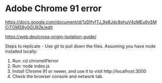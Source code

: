 # Adobe Chrome 91 error

https://docs.google.com/document/d/1zDlfvfTJ_9e8Jdc8ehuV4zMEu9ySMCiTGMS9y0GU92k/edit

https://web.dev/cross-origin-isolation-guide/


Steps to replicate -
Use git to pull down the files. Assuming you have node installed locally:

1.	Run: cd chrome91error
2.	Run: node index.js
3.	Install Chrome 91 or newer, and use it to visit http://localhost:3000
4.	Check the browser console and network tab. 
